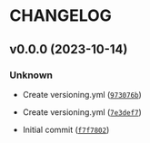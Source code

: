 # CHANGELOG



## v0.0.0 (2023-10-14)

### Unknown

* Create versioning.yml ([`973076b`](https://github.com/tradefreq/ma_cross_strategy/commit/973076baf63a2bef99669c5bdfc07421b12b4204))

* Create versioning.yml ([`7e3def7`](https://github.com/tradefreq/ma_cross_strategy/commit/7e3def71f7801152d9fc0ea0ec17dee1042474ac))

* Initial commit ([`f7f7802`](https://github.com/tradefreq/ma_cross_strategy/commit/f7f78022d44eff86d15e60c442537f7fd8544463))

